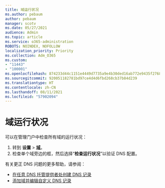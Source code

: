 ```yaml
---
title: 域运行状况
ms.author: pebaum
author: pebaum
manager: scotv
ms.date: 05/27/2021
audience: Admin
ms.topic: article
ms.service: o365-administration
ROBOTS: NOINDEX, NOFOLLOW
localization_priority: Priority
ms.collection: Adm_O365
ms.custom:
- "11443"
- "100001"
ms.openlocfilehash: 874233d44c1151e4449d7735a9e4b30ded16ab772e9435f27684e640d1a8c263
ms.sourcegitcommit: 920051182781bd97ce4d4d6fbd268cb37b84d239
ms.translationtype: HT
ms.contentlocale: zh-CN
ms.lasthandoff: 08/11/2021
ms.locfileid: "57902094"
---
```

# <a name="domain-health-status"></a>域运行状况

可以在管理门户中检查所有域的运行状况：

1. 转到 **设置** > [**域**](https://portal.microsoft.com/Adminportal/Home?ref=/Domains)。
1. 检查单个域旁边的框，然后选择“**检查运行状况**”以验证 DNS 配置。

有关更正 DNS 问题的更多帮助，请参阅：

- [在任意 DNS 托管提供者处创建 DNS 记录](https://docs.microsoft.com/microsoft-365/admin/get-help-with-domains/create-dns-records-at-any-dns-hosting-provider)
- [添加域并编辑自定义 DNS 记录](https://docs.microsoft.com/microsoft-365/admin/setup/add-domain)